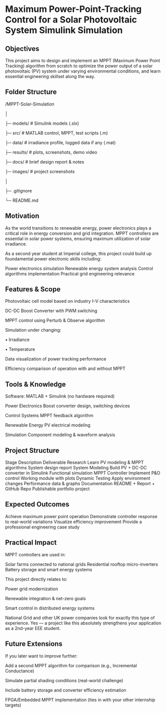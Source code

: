 # Maximum Power-Point-Tracking Control for a Solar Photovoltaic System Simulink Simulation

## Objectives

This project aims to design and implement an MPPT (Maximum Power Point Tracking) algorithm from scratch to optimize the power output of a solar photovoltaic (PV) system under varying environmental conditions, and learn essential engineering skillset along the way. 

## Folder Structure
/MPPT-Solar-Simulation

│

├─ models/      # Simulink models (.slx)

├─ src/         # MATLAB control, MPPT, test scripts (.m)

├─ data/        # irradiance profile, logged data if any (.mat)

├─ results/     # plots, screenshots, demo video

├─ docs/        # brief design report & notes

├─ images/      # project screenshots

│

├─ .gitignore

└─ README.md

## Motivation

As the world transitions to renewable energy, power electronics plays a critical role in energy conversion and grid integration. MPPT controllers are essential in solar power systems, ensuring maximum utilization of solar irradiance.

As a second year student at Imperial college, this project could build up foundamental power electronic skills including:

 Power electronics simulation
 Renewable energy system analysis
 Control algorithms implementation
 Practical grid engineering relevance

## Features & Scope

 Photovoltaic cell model based on industry I–V characteristics
 
 DC-DC Boost Converter with PWM switching
 
 MPPT control using Perturb & Observe algorithm
 
 Simulation under changing:

• Irradiance

• Temperature
 
 Data visualization of power tracking performance
 
 Efficiency comparison of operation with and without MPPT

## Tools & Knowledge

Software: MATLAB + Simulink (no hardware required)

Power Electronics	Boost converter design, switching devices

Control Systems	MPPT feedback algorithm

Renewable Energy	PV electrical modeling

Simulation	Component modeling & waveform analysis
## Project Structure
Stage	Description	Deliverable
 Research	Learn PV modeling & MPPT algorithms	System design report
 System Modeling	Build PV + DC-DC converter in Simulink	Functional simulation
 MPPT Controller	Implement P&O control	Working module with plots
 Dynamic Testing	Apply environment changes	Performance data & graphs
 Documentation	README + Report + GitHub Repo	Publishable portfolio project
## Expected Outcomes

 Achieve maximum power point operation
 Demonstrate controller response to real-world variations
 Visualize efficiency improvement
 Provide a professional engineering case study


## Practical Impact

MPPT controllers are used in:

 Solar farms connected to national grids
 Residential rooftop micro-inverters
 Battery storage and smart energy systems

This project directly relates to:

Power grid modernization

Renewable integration & net-zero goals

Smart control in distributed energy systems

National Grid and other UK power companies look for exactly this type of experience. Yes — a project like this absolutely strengthens your application as a 2nd-year EEE student.

## Future Extensions 

If you later want to improve further:

Add a second MPPT algorithm for comparison (e.g., Incremental Conductance)

Simulate partial shading conditions (real-world challenge)

Include battery storage and converter efficiency estimation

FPGA/Embedded MPPT implementation (ties in with your other internship targets)


